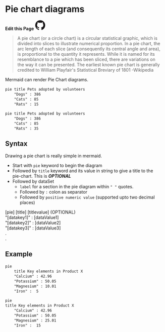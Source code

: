 # Pie chart diagrams

**Edit this Page** [![N|Solid](img/GitHub-Mark-32px.png)](https://github.com/mermaid-js/mermaid/blob/develop/docs/pie.md)

> A pie chart (or a circle chart) is a circular statistical graphic, which is divided into slices to illustrate numerical proportion. In a pie chart, the arc length of each slice (and consequently its central angle and area), is proportional to the quantity it represents. While it is named for its resemblance to a pie which has been sliced, there are variations on the way it can be presented. The earliest known pie chart is generally credited to William Playfair's Statistical Breviary of 1801
-Wikipedia

Mermaid can render Pie Chart diagrams.

```
pie title Pets adopted by volunteers
    "Dogs" : 386
    "Cats" : 85
    "Rats" : 15
```
```mermaid
pie title Pets adopted by volunteers
    "Dogs" : 386
    "Cats" : 85
    "Rats" : 35
```


## Syntax
Drawing a pie chart is really simple in mermaid.
- Start with `pie` keyword to begin the diagram
- Followed by `title` keyword and its value in string to give a title to the pie-chart. This is ***OPTIONAL***
- Followed by dataSet
    - `label` for a section in the pie diagram within `" "` quotes.
    - Followed by `:` colon as separator
    - Followed by `positive numeric value` (supported upto two decimal places)

[pie]
     [title] [titlevalue]  (OPTIONAL)  
      "[datakey1]" : [dataValue1]  
      "[datakey2]" : [dataValue2]  
      "[datakey3]" : [dataValue3]  
      .  
      .

## Example
```
pie
    title Key elements in Product X
    "Calcium" : 42.96
    "Potassium" : 50.05
    "Magnesium" : 10.01
    "Iron" :  5
```
```mermaid
pie
title Key elements in Product X
    "Calcium" : 42.96
    "Potassium" : 50.05
    "Magnesium" : 25.01
    "Iron" :  15
 ```
